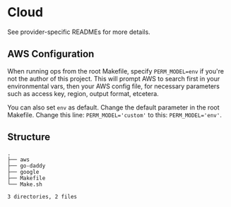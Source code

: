 # Cloud

See provider-specific READMEs for more details.

## AWS Configuration

When running ops from the root Makefile, specify `PERM_MODEL=env` if you're not the author of this project. This will prompt AWS to search first in your environmental vars, then your AWS config file, for necessary parameters such as access key, region, output format, etcetera.

You can also set `env` as default. Change the default parameter in the root Makefile. Change this line: `PERM_MODEL='custom'` to this: `PERM_MODEL='env'`.

## Structure

```
.
├── aws
├── go-daddy
├── google
├── Makefile
└── Make.sh

3 directories, 2 files
```